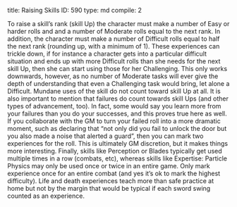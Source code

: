 title:          Raising Skills
ID:             590
type:           md
compile:        2



To raise a skill’s rank (skill Up) the character must make a number of Easy or harder rolls and and a number of Moderate rolls equal to the next rank. In addition, the character must make a number of Difficult rolls equal to half the next rank (rounding up, with a minimum of 1). These experiences can trickle down, if for instance a character gets into a particular difficult situation and ends up with more Difficult rolls than she needs for the next skill Up, then she can start using those for her Challenging. This only works downwards, however, as no number of Moderate tasks will ever give the depth of understanding that even a Challenging task would bring, let alone a Difficult. Mundane uses of the skill do not count toward skill Up at all.
It is also important to mention that failures do count towards skill Ups (and other types of advancement, too). In fact, some would say you learn more from your failures than you do your successes, and this proves true here as well. If you collaborate with the GM to turn your failed roll into a more dramatic moment, such as declaring that “not only did you fail to unlock the door but you also made a noise that alerted a guard”, then you can mark two experiences for the roll. This is ultimately GM discretion, but it makes things more interesting.
Finally, skills like Perception or Blades typically get used multiple times in a row (combats, etc), whereas skills like Expertise: Particle Physics may only be used once or twice in an entire game. Only mark experience once for an entire combat (and yes it’s ok to mark the highest difficulty). Life and death experiences teach more than safe practice at home but not by the margin that would be typical if each sword swing counted as an experience.
